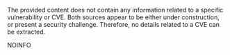 The provided content does not contain any information related to a specific vulnerability or CVE. Both sources appear to be either under construction, or present a security challenge. Therefore, no details related to a CVE can be extracted.

NOINFO